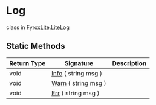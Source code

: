 # Log
class in [FyroxLite](../README.md).[LiteLog](README.md)
## Static Methods
| Return Type | Signature | Description |
|---|---|---|
| void | [Info](##) ( string msg ) |  |
| void | [Warn](##) ( string msg ) |  |
| void | [Err](##) ( string msg ) |  |

